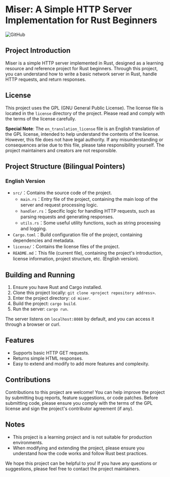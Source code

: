 # Miser: A Simple HTTP Server Implementation for Rust Beginners  
![GitHub](https://img.shields.io/github/license/54he/miser?style=flat-square&logoColor=white&labelColor=black&color=white)
  
## Project Introduction  
  
Miser is a simple HTTP server implemented in Rust, designed as a learning resource and reference project for Rust beginners. Through this project, you can understand how to write a basic network server in Rust, handle HTTP requests, and return responses.  
  
## License  
  
This project uses the GPL (GNU General Public License). The license file is located in the `license` directory of the project. Please read and comply with the terms of the license carefully.  
  
**Special Note**: The `en_translation_license` file is an English translation of the GPL license, intended to help understand the contents of the license. However, this file does not have legal authority. If any misunderstanding or consequences arise due to this file, please take responsibility yourself. The project maintainers and creators are not responsible.  
  
## Project Structure (Bilingual Pointers)  
  
### English Version  
- `src/`：Contains the source code of the project.  
  - `main.rs`：Entry file of the project, containing the main loop of the server and request processing logic.  
  - `handler.rs`：Specific logic for handling HTTP requests, such as parsing requests and generating responses.  
  - `utils.rs`：Some useful utility functions, such as string processing and logging.  
- `Cargo.toml`：Build configuration file of the project, containing dependencies and metadata.  
- `license/`：Contains the license files of the project.  
- `README.md`：This file (current file), containing the project's introduction, license information, project structure, etc. (English version).  
  
## Building and Running  
  
1. Ensure you have Rust and Cargo installed.  
2. Clone this project locally: `git clone <project repository address>`.  
3. Enter the project directory: `cd miser`.  
4. Build the project: `cargo build`.  
5. Run the server: `cargo run`.  
  
The server listens on `localhost:8080` by default, and you can access it through a browser or curl.  
  
## Features  
  
- Supports basic HTTP GET requests.  
- Returns simple HTML responses.  
- Easy to extend and modify to add more features and complexity.  
  
## Contributions  
  
Contributions to this project are welcome! You can help improve the project by submitting bug reports, feature suggestions, or code patches. Before submitting code, please ensure you comply with the terms of the GPL license and sign the project's contributor agreement (if any).  
  
## Notes  
  
- This project is a learning project and is not suitable for production environments.  
- When modifying and extending the project, please ensure you understand how the code works and follow Rust best practices.  
  
We hope this project can be helpful to you! If you have any questions or suggestions, please feel free to contact the project maintainers.
